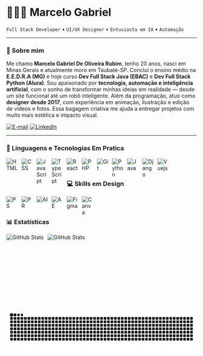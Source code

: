 #  👩🏻‍💻 Marcelo Gabriel

`Full Stack Developer` • `UI/UX Designer` • `Entusiasta em IA` • `Automação`  

---

### 📝 Sobre mim  
Me chamo **Marcelo Gabriel De Oliveira Rubim**, tenho 20 anos, nasci em Minas Gerais e atualmente moro em Taubaté-SP. Concluí o ensino médio na **E.E.D.R.A (MG)** e hoje curso **Dev Full Stack Java (EBAC)** e **Dev Full Stack Python (Alura)**.  Sou apaixonado por **tecnologia, automação e inteligência artificial**, com o sonho de transformar minhas ideias em realidade — desde um site funcional até um robô inteligente. Além da programação, atuo como **designer desde 2017**, com experiência em animação, ilustração e edição de vídeos e fotos. Essa bagagem criativa me ajuda a entregar projetos com muito mais estética e impacto visual.


[![E-mail](https://img.shields.io/badge/-Email-000?style=for-the-badge&logo=microsoft-outlook&logoColor=FF00F6&color:FFF)](mailto:mcelogabriel17@gmail.com)
[![LinkedIn](https://img.shields.io/badge/-LinkedIn-000?style=for-the-badge&logo=linkedin&logoColor=FF00F6&color:FFF)](https://www.linkedin.com/in/omarcelogabrielz/)
                                                         
---

### 🤖 Linguagens e Tecnologias Em Pratica

<img 
    align="left" 
    alt="HTML"
    title="HTML" 
    width="30px" 
    style="padding-right: 10px;" 
    src="https://cdn.jsdelivr.net/gh/devicons/devicon@latest/icons/html5/html5-original.svg" 
/>
<img 
    align="left" 
    alt="CSS" 
    title="CSS"
    width="30px" 
    style="padding-right: 10px;" 
    src="https://cdn.jsdelivr.net/gh/devicons/devicon@latest/icons/css3/css3-original.svg" 
/>
<img 
    align="left" 
    alt="JavaScript" 
    title="JavaScript"
    width="30px" 
    style="padding-right: 10px;" 
    src="https://cdn.jsdelivr.net/gh/devicons/devicon@latest/icons/javascript/javascript-original.svg" 
/>
<img 
    align="left" 
    alt="TypeScript"
    title="TypeScript" 
    width="30px" 
    style="padding-right: 10px;" 
    src="https://cdn.jsdelivr.net/gh/devicons/devicon@latest/icons/typescript/typescript-original.svg" 
/>
<img 
    align="left" 
    alt="React"
    title="React" 
    width="30px" 
    style="padding-right: 10px;" 
    src="https://cdn.jsdelivr.net/gh/devicons/devicon@latest/icons/react/react-original.svg" 
/>

<img 
    align="left" 
    alt="PHP" 
    title="PHP"
    width="30px" 
    style="padding-right: 10px;" 
    src="https://cdn.jsdelivr.net/gh/devicons/devicon@latest/icons/php/php-original.svg" 
/>

<img 
    align="left" 
    alt="Git" 
    title="Git"
    width="30px" 
    style="padding-right: 10px;" 
    src="https://cdn.jsdelivr.net/gh/devicons/devicon@latest/icons/git/git-original.svg" 
/>
<img 
    align="left" 
    alt="Python" 
    title="Python"
    width="30px" 
    style="padding-right: 10px;" 
    src="https://cdn.jsdelivr.net/gh/devicons/devicon@latest/icons/python/python-original.svg" 
/>
<img 
    align="left" 
    alt="Java" 
    title="Java"
    width="30px" 
    style="padding-right: 10px;" 
    src="https://cdn.jsdelivr.net/gh/devicons/devicon@latest/icons/java/java-plain.svg" 
/>
<img 
    align="left" 
    alt="Django" 
    title="Django"
    width="30px" 
    style="padding-right: 10px;" 
    src="https://cdn.jsdelivr.net/gh/devicons/devicon@latest/icons/django/django-plain.svg" 
/>
<img 
    align="left" 
    alt="Vuejs" 
    title="Vuejs"
    width="30px" 
    style="padding-right: 10px;" 
    src="https://cdn.jsdelivr.net/gh/devicons/devicon@latest/icons/vuejs/vuejs-original.svg" 
/>

<br/>
<br/>

### 💻 Skills em Design 

<img 
    align="left" 
    alt="PS"
    title="PS" 
    width="30px" 
    style="padding-right: 10px;" 
    src="https://cdn.jsdelivr.net/gh/devicons/devicon@latest/icons/photoshop/photoshop-plain.svg"
/>
<img 
    align="left" 
    alt="PR"
    title="PR" 
    width="30px" 
    style="padding-right: 10px;" 
    src="https://cdn.jsdelivr.net/gh/devicons/devicon@latest/icons/premierepro/premierepro-plain.svg"
/>
<img 
    align="left" 
    alt="AI"
    title="AI" 
    width="30px" 
    style="padding-right: 10px;" 
    src="https://cdn.jsdelivr.net/gh/devicons/devicon@latest/icons/illustrator/illustrator-plain.svg"
/>
<img 
    align="left" 
    alt="AE"
    title="AE" 
    width="30px" 
    style="padding-right: 10px;" 
    src="https://cdn.jsdelivr.net/gh/devicons/devicon@latest/icons/aftereffects/aftereffects-plain.svg"
/>
<img 
    align="left" 
    alt="Figma"
    title="Figma" 
    width="30px" 
    style="padding-right: 10px;" 
    src="https://cdn.jsdelivr.net/gh/devicons/devicon@latest/icons/figma/figma-original.svg"
/>
<img 
    align="left" 
    alt="Canva"
    title="Canva" 
    width="30px" 
    style="padding-right: 10px;" 
    src="https://cdn.jsdelivr.net/gh/devicons/devicon@latest/icons/canva/canva-original.svg"
/>

</br>
</br> 

### 📊 Estatísticas

<p>
  <img 
    align="left" 
    alt="GitHub Stats" 
    height="200" 
    style="padding-right: 10px;" 
    src="https://github-readme-stats.vercel.app/api?username=Marcel017&show_icons=true&theme=dark&include_all_commits=true&locale=pt-br" 
  />

<img 
      align="left" 
      alt="GitHub Stats"
      height="200" 
      src="https://github-readme-stats.vercel.app/api/top-langs/?username=Marcel017&theme=dark&layout=donut&custom_title=Tecnologias&langs_count=9" 
  />
</p>
<br>
<br>
<div align=center>

  <img src="https://raw.githubusercontent.com/Marcel017/Marcel017/output/snake.svg" alt="Snake animation" />

</div>

